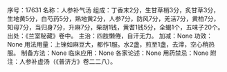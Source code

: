 序号：17631
名称：人参补气汤
组成：丁香末2分，生甘草梢3分，炙甘草3分，生地黄5分，白芍药5分，熟地黄2分，人参7分，防风7分，羌活7分，黄柏7分，知母7分，当归身7分，升麻7分，柴胡1钱，黄耆1钱5分，全蝎1个，五味子20个。
出处：《兰室秘藏》卷中。
主治：四肢懒倦，自汗无力。
加减：None
功效：None
用法用量：上锉如麻豆大，都作1服。水2盏，煎至1盏，去滓，空心稍热服。
制备方法：None
临床应用：None
各家论述：None
用药禁忌：None
附注：人参补虚汤（《普济方》卷二二八）。
